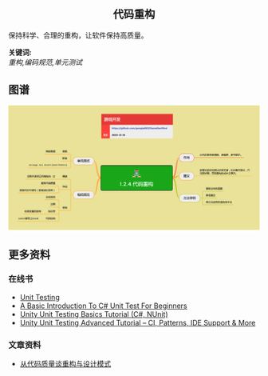 <h2 align="center">代码重构</h2>
<p>
保持科学、合理的重构，让软件保持高质量。
</p>

**关键词:**<br/>
*重构,编码规范,单元测试*

## 图谱
![图片加载中...](../../exports/1.2.4.代码重构.png?raw=true)

## 更多资料
### 在线书
* [Unit Testing](https://livebook.manning.com/book/unit-testing/about-this-book/)
* [A Basic Introduction To C# Unit Test For Beginners](https://www.c-sharpcorner.com/article/a-basic-introduction-of-unit-test-for-beginners/)
* [Unity Unit Testing Basics Tutorial (C#, NUnit)](https://letsmakeagame.net/unity-unit-testing-basics-tutorial/)
* [Unity Unit Testing Advanced Tutorial – CI, Patterns, IDE Support & More](https://letsmakeagame.net/unity-unit-testing-advanced-tutorial/)
### 文章资料
* [从代码质量谈重构与设计模式](https://zhuanlan.zhihu.com/p/597658248)